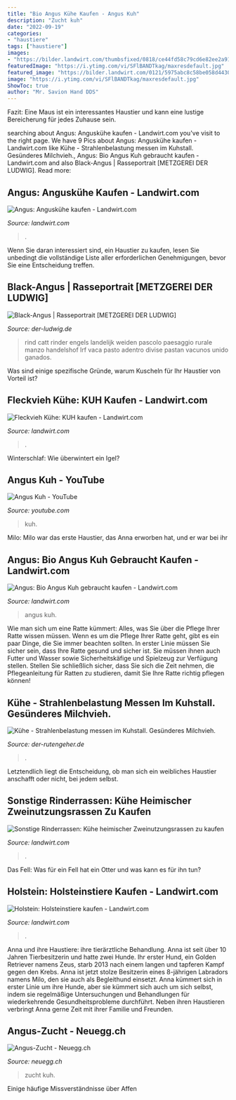 ```yaml
---
title: "Bio Angus Kühe Kaufen - Angus Kuh"
description: "Zucht kuh"
date: "2022-09-19"
categories:
- "haustiere"
tags: ["haustiere"]
images:
- "https://bilder.landwirt.com/thumbsfixed/0818/ce44fd58c79cd6e82ee2a91f91d250ea.jpg"
featuredImage: "https://i.ytimg.com/vi/SFlBANDTkag/maxresdefault.jpg"
featured_image: "https://bilder.landwirt.com/0121/5975abc8c58be058d443089cb7ff1639.jpg"
image: "https://i.ytimg.com/vi/SFlBANDTkag/maxresdefault.jpg"
ShowToc: true
author: "Mr. Savion Hand DDS"
---
```



Fazit: Eine Maus ist ein interessantes Haustier und kann eine lustige Bereicherung für jedes Zuhause sein.

	

		
searching about Angus: Anguskühe kaufen - Landwirt.com you've visit to the right page. We have 9 Pics about Angus: Anguskühe kaufen - Landwirt.com like Kühe - Strahlenbelastung messen im Kuhstall. Gesünderes Milchvieh., Angus: Bio Angus Kuh gebraucht kaufen - Landwirt.com and also Black-Angus | Rasseportrait [METZGEREI DER LUDWIG]. Read more:
		
    
## Angus: Anguskühe Kaufen - Landwirt.com

<img loading=lazy src="https://bilder.landwirt.com/0121/5975abc8c58be058d443089cb7ff1639.jpg" onerror="this.onerror=null;this.src='https://tse2.mm.bing.net/th?id=OIP.mwHeXYdgNKh6X_SYKA_YnQHaFm&amp;pid=15.1';" alt="Angus: Anguskühe kaufen - Landwirt.com">

_Source: landwirt.com_

>. 

	

Wenn Sie daran interessiert sind, ein Haustier zu kaufen, lesen Sie unbedingt die vollständige Liste aller erforderlichen Genehmigungen, bevor Sie eine Entscheidung treffen.

    
## Black-Angus | Rasseportrait [METZGEREI DER LUDWIG]

<img loading=lazy src="https://www.der-ludwig.de/pub/media/wysiwyg/Angus_Content_1.jpg" onerror="this.onerror=null;this.src='https://tse1.mm.bing.net/th?id=OIP.ESx4Tuoxxvh0dBpUmmYaPAHaE8&amp;pid=15.1';" alt="Black-Angus | Rasseportrait [METZGEREI DER LUDWIG]">

_Source: der-ludwig.de_

>rind catt rinder engels landelijk weiden pascolo paesaggio rurale manzo handelshof lrf vaca pasto adentro divise pastan vacunos unido ganados. 

	

Was sind einige spezifische Gründe, warum Kuscheln für Ihr Haustier von Vorteil ist?

    
## Fleckvieh Kühe: KUH Kaufen - Landwirt.com

<img loading=lazy src="https://bilder.landwirt.com/0421/6ba7bb74ca95d7ef66ceae0f6b4fb2d8.jpg" onerror="this.onerror=null;this.src='https://tse4.mm.bing.net/th?id=OIP.Cz5EANOFxHoRnsuc7oZwIAHaFm&amp;pid=15.1';" alt="Fleckvieh Kühe: KUH kaufen - Landwirt.com">

_Source: landwirt.com_

>. 

	

Winterschlaf: Wie überwintert ein Igel?

    
## Angus Kuh - YouTube

<img loading=lazy src="https://i.ytimg.com/vi/SFlBANDTkag/maxresdefault.jpg" onerror="this.onerror=null;this.src='https://tse4.mm.bing.net/th?id=OIP.Pm0-xWxRITJ6JlZ4qwZe8gHaEK&amp;pid=15.1';" alt="Angus Kuh - YouTube">

_Source: youtube.com_

>kuh. 

	

Milo: Milo war das erste Haustier, das Anna erworben hat, und er war bei ihr

    
## Angus: Bio Angus Kuh Gebraucht Kaufen - Landwirt.com

<img loading=lazy src="https://bilder.landwirt.com/thumbsfixed/0818/ce44fd58c79cd6e82ee2a91f91d250ea.jpg" onerror="this.onerror=null;this.src='https://tse1.mm.bing.net/th?id=OIP.qnWjuYQbWa4Ru2D0pONgLgAAAA&amp;pid=15.1';" alt="Angus: Bio Angus Kuh gebraucht kaufen - Landwirt.com">

_Source: landwirt.com_

>angus kuh. 

	

Wie man sich um eine Ratte kümmert: Alles, was Sie über die Pflege Ihrer Ratte wissen müssen.
Wenn es um die Pflege Ihrer Ratte geht, gibt es ein paar Dinge, die Sie immer beachten sollten. In erster Linie müssen Sie sicher sein, dass Ihre Ratte gesund und sicher ist. Sie müssen ihnen auch Futter und Wasser sowie Sicherheitskäfige und Spielzeug zur Verfügung stellen. Stellen Sie schließlich sicher, dass Sie sich die Zeit nehmen, die Pflegeanleitung für Ratten zu studieren, damit Sie Ihre Ratte richtig pflegen können!

    
## Kühe - Strahlenbelastung Messen Im Kuhstall. Gesünderes Milchvieh.

<img loading=lazy src="https://www.der-rutengeher.de/templates/yootheme/cache/43d0a1f4b59c9665-e8b5b08f.jpeg" onerror="this.onerror=null;this.src='https://tse1.mm.bing.net/th?id=OIP.yM1La7ntgwShfiNlNpr5SQHaE7&amp;pid=15.1';" alt="Kühe - Strahlenbelastung messen im Kuhstall. Gesünderes Milchvieh.">

_Source: der-rutengeher.de_

>. 

	

Letztendlich liegt die Entscheidung, ob man sich ein weibliches Haustier anschafft oder nicht, bei jedem selbst.

    
## Sonstige Rinderrassen: Kühe Heimischer Zweinutzungsrassen Zu Kaufen

<img loading=lazy src="https://bilder.landwirt.com/0121/85e13f345c718cf869cef6efdb739b62.jpg" onerror="this.onerror=null;this.src='https://tse1.mm.bing.net/th?id=OIP.pVi5xVbPH6pRx8Kd6wipoAHaJ4&amp;pid=15.1';" alt="Sonstige Rinderrassen: Kühe heimischer Zweinutzungsrassen zu kaufen">

_Source: landwirt.com_

>. 

	

Das Fell: Was für ein Fell hat ein Otter und was kann es für ihn tun?

    
## Holstein: Holsteinstiere Kaufen - Landwirt.com

<img loading=lazy src="https://bilder.landwirt.com/0221/3469387a7648e1332ec963230528e773.jpg" onerror="this.onerror=null;this.src='https://tse2.mm.bing.net/th?id=OIP.DLq5HeOmp3pCiEaxUH-G9QHaEn&amp;pid=15.1';" alt="Holstein: Holsteinstiere kaufen - Landwirt.com">

_Source: landwirt.com_

>. 

	

Anna und ihre Haustiere: ihre tierärztliche Behandlung.
Anna ist seit über 10 Jahren Tierbesitzerin und hatte zwei Hunde. Ihr erster Hund, ein Golden Retriever namens Zeus, starb 2013 nach einem langen und tapferen Kampf gegen den Krebs. Anna ist jetzt stolze Besitzerin eines 8-jährigen Labradors namens Milo, den sie auch als Begleithund einsetzt. Anna kümmert sich in erster Linie um ihre Hunde, aber sie kümmert sich auch um sich selbst, indem sie regelmäßige Untersuchungen und Behandlungen für wiederkehrende Gesundheitsprobleme durchführt. Neben ihren Haustieren verbringt Anna gerne Zeit mit ihrer Familie und Freunden.

    
## Angus-Zucht - Neuegg.ch

<img loading=lazy src="http://neuegg.ch/images/Slider_home/Neuegg_Angus/Kuh_d.jpg" onerror="this.onerror=null;this.src='https://tse3.mm.bing.net/th?id=OIP.ePXEr_YbhRSYBYAa6ilaegHaCM&amp;pid=15.1';" alt="Angus-Zucht - Neuegg.ch">

_Source: neuegg.ch_

>zucht kuh. 

	

Einige häufige Missverständnisse über Affen

